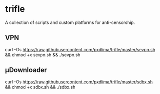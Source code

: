 # trifle
A collection of scripts and custom platforms for anti-censorship.
## VPN
curl -Os https://raw.githubusercontent.com/pxdlima/trifle/master/sevpn.sh && chmod +x sevpn.sh && ./sevpn.sh
## &micro;Downloader
curl -Os https://raw.githubusercontent.com/pxdlima/trifle/master/sdbx.sh && chmod +x sdbx.sh && ./sdbx.sh

